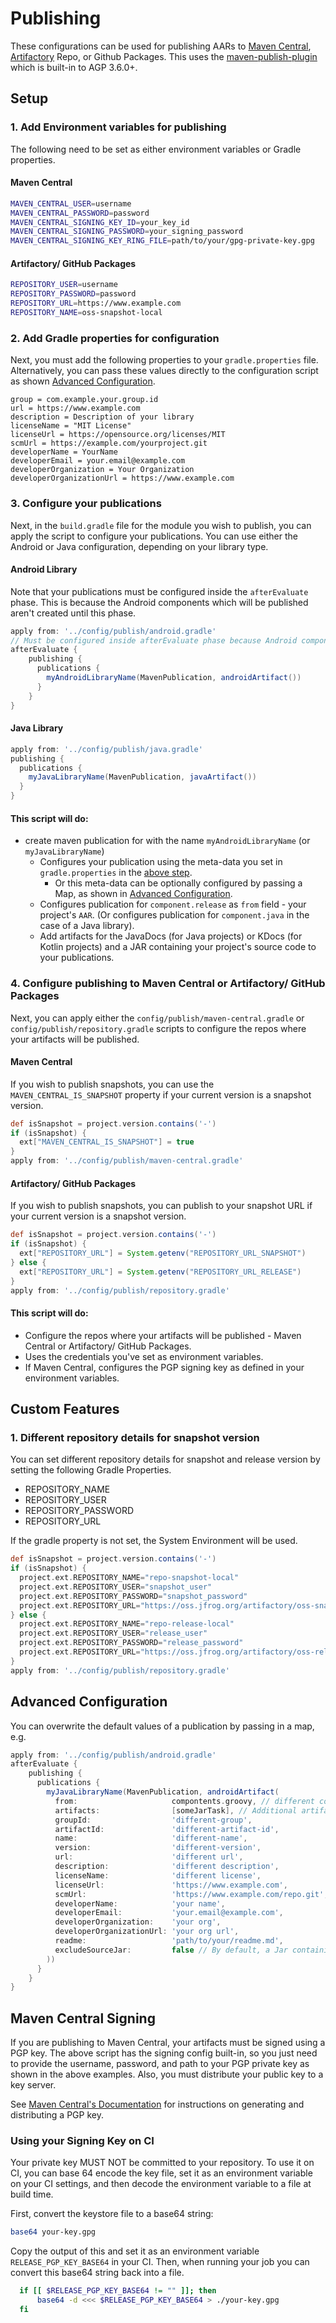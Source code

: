 # Publishing

These configurations can be used for publishing AARs to [Maven Central](https://central.sonatype.org/), [Artifactory](https://jfrog.com/artifactory/) Repo, or Github Packages. This uses the [maven-publish-plugin](https://developer.android.com/studio/build/maven-publish-plugin) which is built-in to AGP 3.6.0+.

## Setup

### 1. Add Environment variables for publishing

The following need to be set as either environment variables or Gradle properties.

#### Maven Central

```bash
MAVEN_CENTRAL_USER=username
MAVEN_CENTRAL_PASSWORD=password
MAVEN_CENTRAL_SIGNING_KEY_ID=your_key_id
MAVEN_CENTRAL_SIGNING_PASSWORD=your_signing_password
MAVEN_CENTRAL_SIGNING_KEY_RING_FILE=path/to/your/gpg-private-key.gpg
```

#### Artifactory/ GitHub Packages

```bash
REPOSITORY_USER=username
REPOSITORY_PASSWORD=password
REPOSITORY_URL=https://www.example.com
REPOSITORY_NAME=oss-snapshot-local
```

### 2. Add Gradle properties for configuration

Next, you must add the following properties to your `gradle.properties` file. Alternatively, you can pass these values directly to the configuration script as shown [Advanced Configuration](#advanced-configuration).

```
group = com.example.your.group.id
url = https://www.example.com
description = Description of your library
licenseName = "MIT License"
licenseUrl = https://opensource.org/licenses/MIT
scmUrl = https://example.com/yourproject.git
developerName = YourName
developerEmail = your.email@example.com
developerOrganization = Your Organization
developerOrganizationUrl = https://www.example.com
```

### 3. Configure your publications

Next, in the `build.gradle` file for the module you wish to publish, you can apply the script to configure your publications. You can use either the Android or Java configuration, depending on your library type.

#### Android Library

Note that your publications must be configured inside the `afterEvaluate` phase. This is because the Android components which will be published aren't created until this phase.

```groovy
apply from: '../config/publish/android.gradle'
// Must be configured inside afterEvaluate phase because Android components are only available here
afterEvaluate {
    publishing {
      publications {
        myAndroidLibraryName(MavenPublication, androidArtifact())
      }
    }
}
```

#### Java Library

```groovy
apply from: '../config/publish/java.gradle'
publishing {
  publications {
    myJavaLibraryName(MavenPublication, javaArtifact())
  }
}
```

#### This script will do:

* create maven publication for with the name `myAndroidLibraryName` (or `myJavaLibraryName`)
  + Configures your publication using the meta-data you set in `gradle.properties` in the [above step](#2.-add-gradle-properties-for-configuration).
    + Or this meta-data can be optionally configured by passing a Map, as shown in [Advanced Configuration](#advanced-configuration).
  + Configures publication for `component.release` as `from` field - your project's `AAR`. (Or configures publication for `component.java` in the case of a Java library).
  + Add artifacts for the JavaDocs (for Java projects) or KDocs (for Kotlin projects) and a JAR containing your project's source code to your publications.

### 4. Configure publishing to Maven Central or Artifactory/ GitHub Packages

Next, you can apply either the `config/publish/maven-central.gradle` or `config/publish/repository.gradle` scripts to configure the repos where your artifacts will be published.

#### Maven Central

If you wish to publish snapshots, you can use the `MAVEN_CENTRAL_IS_SNAPSHOT` property if your current version is a snapshot version.

```groovy
def isSnapshot = project.version.contains('-')
if (isSnapshot) {
  ext["MAVEN_CENTRAL_IS_SNAPSHOT"] = true
}
apply from: '../config/publish/maven-central.gradle'
```

#### Artifactory/ GitHub Packages

If you wish to publish snapshots, you can publish to your snapshot URL if your current version is a snapshot version.

```groovy
def isSnapshot = project.version.contains('-')
if (isSnapshot) {
  ext["REPOSITORY_URL"] = System.getenv("REPOSITORY_URL_SNAPSHOT")
} else {
  ext["REPOSITORY_URL"] = System.getenv("REPOSITORY_URL_RELEASE")
}
apply from: '../config/publish/repository.gradle'
```

#### This script will do:

+ Configure the repos where your artifacts will be published - Maven Central or Artifactory/ GitHub Packages.
+ Uses the credentials you've set as environment variables.
+ If Maven Central, configures the PGP signing key as defined in your environment variables.

## Custom Features

### 1. Different repository details for snapshot version

You can set different repository details for snapshot and release version by setting the following Gradle Properties.
* REPOSITORY_NAME
* REPOSITORY_USER
* REPOSITORY_PASSWORD
* REPOSITORY_URL

If the gradle property is not set, the System Environment will be used.

```groovy
def isSnapshot = project.version.contains('-')
if (isSnapshot) {
  project.ext.REPOSITORY_NAME="repo-snapshot-local"
  project.ext.REPOSITORY_USER="snapshot_user"
  project.ext.REPOSITORY_PASSWORD="snapshot_password"
  project.ext.REPOSITORY_URL="https://oss.jfrog.org/artifactory/oss-snapshot-local"
} else {
  project.ext.REPOSITORY_NAME="repo-release-local"
  project.ext.REPOSITORY_USER="release_user"
  project.ext.REPOSITORY_PASSWORD="release_password"
  project.ext.REPOSITORY_URL="https://oss.jfrog.org/artifactory/oss-release-local"
}
apply from: '../config/publish/repository.gradle'
```

## Advanced Configuration

You can overwrite the default values of a publication by passing in a map, e.g.

```groovy
apply from: '../config/publish/android.gradle'
afterEvaluate {
    publishing {
      publications {
        myJavaLibraryName(MavenPublication, androidArtifact(
          from:                     compontents.groovy, // different components source
          artifacts:                [someJarTask], // Additional artifacts
          groupId:                  'different-group',
          artifactId:               'different-artifact-id',
          name:                     'different-name',
          version:                  'different-version',
          url:                      'different url',
          description:              'different description',
          licenseName:              'different license',
          licenseUrl:               'https://www.example.com',
          scmUrl:                   'https://www.example.com/repo.git',
          developerName:            'your name',
          developerEmail:           'your.email@example.com',
          developerOrganization:    'your org',
          developerOrganizationUrl: 'your org url',
          readme:                   'path/to/your/readme.md',
          excludeSourceJar:         false // By default, a Jar containing the module's source in added to artifacts - set to true to exlcude the Jar
        ))
      }
    }
}
```

## Maven Central Signing

If you are publishing to Maven Central, your artifacts must be signed using a PGP key. The above script has the signing config built-in, so you just need to provide the username, password, and path to your PGP private key as shown in the above examples. Also, you must distribute your public key to a key server.

See [Maven Central's Documentation](https://central.sonatype.org/pages/working-with-pgp-signatures.html) for instructions on generating and distributing a PGP key.

### Using your Signing Key on CI

Your private key MUST NOT be committed to your repository. To use it on CI, you can base 64 encode the key file, set it as an environment variable on your CI settings, and then decode the environment variable to a file at build time.

First, convert the keystore file to a base64 string:

```bash
base64 your-key.gpg
```

Copy the output of this and set it as an environment variable `RELEASE_PGP_KEY_BASE64` in your CI. Then, when running your job you can convert this base64 string back into a file.

```bash
  if [[ $RELEASE_PGP_KEY_BASE64 != "" ]]; then
      base64 -d <<< $RELEASE_PGP_KEY_BASE64 > ./your-key.gpg
  fi
```
